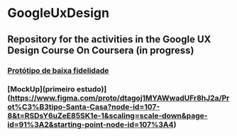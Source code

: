 # GoogleUxDesign
## Repository for the activities in the Google UX Design Course On Coursera (in progress)
### [Protótipo de baixa fidelidade](https://www.figma.com/proto/dtagoj1MYAWwadUFr8hJ2a/Tarefa-avaliada-por-colega%3A-Desafio-semanal-2%3A-Criar-wireframes-digitais?page-id=0%3A1&type=design&node-id=2-251&viewport=385%2C575%2C0.27&t=KDrlSPDhItT0Ch5d-1&scaling=scale-down&starting-point-node-id=2%3A243)

### [MockUp](primeiro estudo)](https://www.figma.com/proto/dtagoj1MYAWwadUFr8hJ2a/Prot%C3%B3tipo-Santa-Casa?node-id=107-8&t=RSDsY6uZeE85SK1e-1&scaling=scale-down&page-id=91%3A2&starting-point-node-id=107%3A4)
